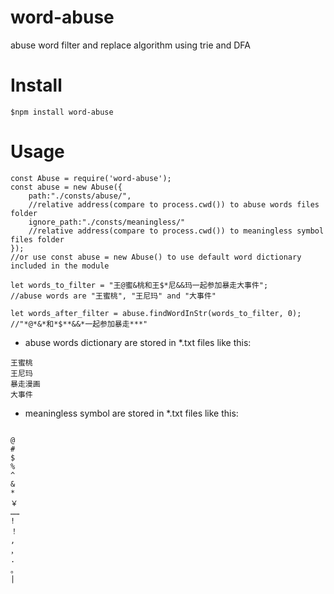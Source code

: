 # word-abuse
abuse word filter and replace algorithm using trie and DFA

# Install

```
$npm install word-abuse
```

# Usage

```
const Abuse = require('word-abuse');
const abuse = new Abuse({
    path:"./consts/abuse/",
    //relative address(compare to process.cwd()) to abuse words files folder
    ignore_path:"./consts/meaningless/"
    //relative address(compare to process.cwd()) to meaningless symbol files folder
});
//or use const abuse = new Abuse() to use default word dictionary included in the module

let words_to_filter = "王@蜜&桃和王$*尼&&玛一起参加暴走大事件";
//abuse words are "王蜜桃", "王尼玛" and "大事件"

let words_after_filter = abuse.findWordInStr(words_to_filter, 0);
//"*@*&*和*$**&&*一起参加暴走***"

```

- abuse words dictionary are stored in *.txt files like this:

```
王蜜桃
王尼玛
暴走漫画
大事件
```
- meaningless symbol are stored in *.txt files like this:

```

@
#
$
%
^
&
*
￥
……
!
！
,
，
.
。
|
```
